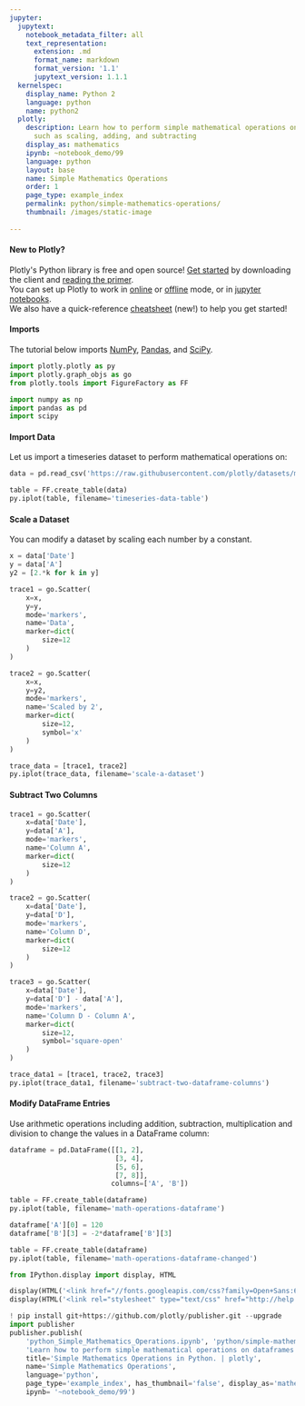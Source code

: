 ```yaml
---
jupyter:
  jupytext:
    notebook_metadata_filter: all
    text_representation:
      extension: .md
      format_name: markdown
      format_version: '1.1'
      jupytext_version: 1.1.1
  kernelspec:
    display_name: Python 2
    language: python
    name: python2
  plotly:
    description: Learn how to perform simple mathematical operations on dataframes
      such as scaling, adding, and subtracting
    display_as: mathematics
    ipynb: ~notebook_demo/99
    language: python
    layout: base
    name: Simple Mathematics Operations
    order: 1
    page_type: example_index
    permalink: python/simple-mathematics-operations/
    thumbnail: /images/static-image
    
---
```


#### New to Plotly?
Plotly's Python library is free and open source! [Get started](https://plot.ly/python/getting-started/) by downloading the client and [reading the primer](https://plot.ly/python/getting-started/).
<br>You can set up Plotly to work in [online](https://plot.ly/python/getting-started/#initialization-for-online-plotting) or [offline](https://plot.ly/python/getting-started/#initialization-for-offline-plotting) mode, or in [jupyter notebooks](https://plot.ly/python/getting-started/#start-plotting-online).
<br>We also have a quick-reference [cheatsheet](https://images.plot.ly/plotly-documentation/images/python_cheat_sheet.pdf) (new!) to help you get started!


#### Imports
The tutorial below imports [NumPy](http://www.numpy.org/), [Pandas](https://plot.ly/pandas/intro-to-pandas-tutorial/), and [SciPy](https://www.scipy.org/).

```python
import plotly.plotly as py
import plotly.graph_objs as go
from plotly.tools import FigureFactory as FF

import numpy as np
import pandas as pd
import scipy
```

#### Import Data
Let us import a timeseries dataset to perform mathematical operations on:

```python
data = pd.read_csv('https://raw.githubusercontent.com/plotly/datasets/master/timeseries.csv')

table = FF.create_table(data)
py.iplot(table, filename='timeseries-data-table')
```

#### Scale a Dataset
You can modify a dataset by scaling each number by a constant.

```python
x = data['Date']
y = data['A']
y2 = [2.*k for k in y]

trace1 = go.Scatter(
    x=x,
    y=y,
    mode='markers',
    name='Data',
    marker=dict(
        size=12
    )
)

trace2 = go.Scatter(
    x=x,
    y=y2,
    mode='markers',
    name='Scaled by 2',
    marker=dict(
        size=12,
        symbol='x'
    )
)

trace_data = [trace1, trace2]
py.iplot(trace_data, filename='scale-a-dataset')
```

#### Subtract Two Columns

```python
trace1 = go.Scatter(
    x=data['Date'],
    y=data['A'],
    mode='markers',
    name='Column A',
    marker=dict(
        size=12
    )
)

trace2 = go.Scatter(
    x=data['Date'],
    y=data['D'],
    mode='markers',
    name='Column D',
    marker=dict(
        size=12
    )
)

trace3 = go.Scatter(
    x=data['Date'],
    y=data['D'] - data['A'],
    mode='markers',
    name='Column D - Column A',
    marker=dict(
        size=12,
        symbol='square-open'
    )
)

trace_data1 = [trace1, trace2, trace3]
py.iplot(trace_data1, filename='subtract-two-dataframe-columns')
```

#### Modify DataFrame Entries
Use arithmetic operations including addition, subtraction, multiplication and division to change the values in a DataFrame column:

```python
dataframe = pd.DataFrame([[1, 2],
                          [3, 4],
                          [5, 6],
                          [7, 8]],
                         columns=['A', 'B'])

table = FF.create_table(dataframe)
py.iplot(table, filename='math-operations-dataframe')
```

```python
dataframe['A'][0] = 120
dataframe['B'][3] = -2*dataframe['B'][3]

table = FF.create_table(dataframe)
py.iplot(table, filename='math-operations-dataframe-changed')
```

```python
from IPython.display import display, HTML

display(HTML('<link href="//fonts.googleapis.com/css?family=Open+Sans:600,400,300,200|Inconsolata|Ubuntu+Mono:400,700" rel="stylesheet" type="text/css" />'))
display(HTML('<link rel="stylesheet" type="text/css" href="http://help.plot.ly/documentation/all_static/css/ipython-notebook-custom.css">'))

! pip install git+https://github.com/plotly/publisher.git --upgrade
import publisher
publisher.publish(
    'python_Simple_Mathematics_Operations.ipynb', 'python/simple-mathematics-operations/', 'Simple Mathematics Operations | plotly',
    'Learn how to perform simple mathematical operations on dataframes such as scaling, adding, and subtracting',
    title='Simple Mathematics Operations in Python. | plotly',
    name='Simple Mathematics Operations',
    language='python',
    page_type='example_index', has_thumbnail='false', display_as='mathematics', order=1,
    ipynb= '~notebook_demo/99')
```

```python

```
